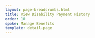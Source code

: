 ```yaml
---
layout: page-breadcrumbs.html
title: View Disability Payment History
order: 10
spoke: Manage Benefits
template: detail-page
---
```

